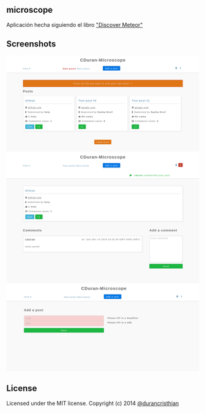microscope
----------

Aplicación hecha siguiendo el libro ["Discover Meteor"](https://www.discovermeteor.com/)

Screenshots
----------
![microscope](https://raw.githubusercontent.com/durancristhian/microscope/master/screenshots/website-1.png)
![microscope](https://raw.githubusercontent.com/durancristhian/microscope/master/screenshots/website-2.png)
![microscope](https://raw.githubusercontent.com/durancristhian/microscope/master/screenshots/website-3.png)

License
----------
Licensed under the MIT license.
Copyright (c) 2014 [@durancristhian](https://twitter.com/DuranCristhian)
